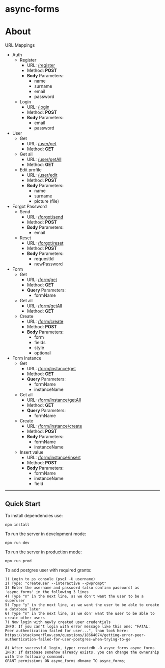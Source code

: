 # async-forms

# About
URL Mappings

- Auth
    - Register
        - URL: [/register](http://localhost:3001/register)
        - Method: <b>POST</b>
        - <b>Body</b> Parameters:
            - name
            - surname
            - email
            - password
    - Login
        - URL: [/login](http://localhost:3001/login)
        - Method: <b>POST</b>
        - <b>Body</b> Parameters:
            - email
            - password
- User
    - Get
        - URL: [/user/get](http://localhost:3001/user/get)
        - Method: <b>GET</b>
    - Get all
        - URL: [/user/getAll](http://localhost:3001/user/getAll)
        - Method: <b>GET</b>
    - Edit profile
        - URL: [/user/edit](http://localhost:3001/user/edit)
        - Method: <b>POST</b>
        - <b>Body</b> Parameters:
            - name
            - surname
            - picture (file)
- Forgot Password
    - Send
        - URL: [/forgot/send](http://localhost:3001/forgot/send)
        - Method: <b>POST</b>
        - <b>Body</b> Parameters:
            - email
    - Reset
        - URL: [/forgot/reset](http://localhost:3001/forgot/reset)
        - Method: <b>POST</b>
        - <b>Body</b> Parameters:
            - requestId
            - newPassword
- Form
    - Get
        - URL: [/form/get](http://localhost:3001/form/get)
        - Method: <b>GET</b>
        - <b>Query</b> Parameters:
            - formName
    - Get all
        - URL: [/form/getAll](http://localhost:3001/form/getAll)
        - Method: <b>GET</b>
    - Create
        - URL: [/form/create](http://localhost:3001/form/create)
        - Method: <b>POST</b>
        - <b>Body</b> Parameters:
            - form
            - fields
            - style
            - optional
- Form Instance
    - Get
        - URL: [/form/instance/get](http://localhost:3001/form/instance/get)
        - Method: <b>GET</b>
        - <b>Query</b> Parameters:
            - formName
            - instanceName
    - Get all
        - URL: [/form/instance/getAll](http://localhost:3001/form/instance/getAll)
        - Method: <b>GET</b>
        - <b>Query</b> Parameters:
            - formName
    - Create
        - URL: [/form/instance/create](http://localhost:3001/form/instance/create)
        - Method: <b>POST</b>
        - <b>Body</b> Parameters:
            - formName
            - instanceName
    - Insert value
        - URL: [/form/instance/insert](http://localhost:3001/form/instance/insert)
        - Method: <b>POST</b>
        - <b>Body</b> Parameters:
            - formName
            - instanceName
            - field
---

## Quick Start

To install dependencies use:

```
npm install

```
To run the server in development mode:

```
npm run dev

```
To run the server in production mode:

```
npm run prod

```
To add postgres user with required grants:

```
1) Login to ps console (psql -U username)
2) Type: "createuser --interactive --pwprompt"
3) Enter the username and password (also confirm password) as 'async_forms' in the following 3 lines
4) Type "n" in the next line, as we don't want the user to be a superuser
5) Type "y" in the next line, as we want the user to be able to create a database later
6) Type "n" in the next line, as we don' want the user to be able to create other users
7) Now login with newly created user credentials
INFO: If you can't login with error message like this one: "FATAL: Peer authentication failed for user...", than look here: https://stackoverflow.com/questions/18664074/getting-error-peer-authentication-failed-for-user-postgres-when-trying-to-ge

8) After successful login, type: createdb -O async_forms async_forms
INFO: If database somehow already exists, you can change the ownership with the following command:
GRANT permissions ON async_forms dbname TO async_forms;

```
